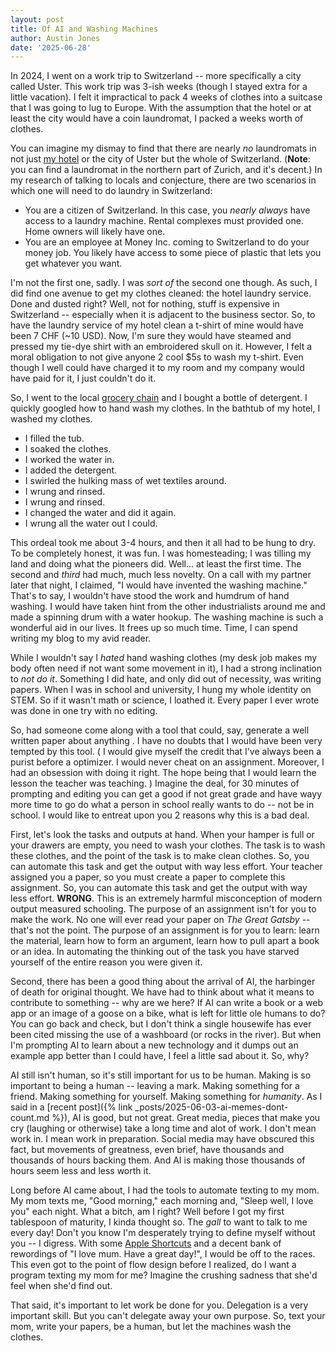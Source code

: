```yaml
---
layout: post
title: Of AI and Washing Machines
author: Austin Jones
date: '2025-06-28'
---
```


In 2024, I went on a work trip to Switzerland -- more specifically a city called Uster.
This work trip was 3-ish weeks (though I stayed extra for a little vacation).
I felt it impractical to pack 4 weeks of clothes into a suitcase that I was going to lug to Europe.
With the assumption that the hotel or at least the city would have a coin laundromat, I packed a weeks worth of clothes.

You can imagine my dismay to find that there are nearly _no_ laundromats in not just [my hotel](https://www.hotelilluster.ch) or the city of Uster but the whole of Switzerland.
(**Note**: you can find a laundromat in the northern part of Zurich, and it's decent.)
In my research of talking to locals and conjecture, there are two scenarios in which one will need to do laundry in Switzerland:

- You are a citizen of Switzerland. In this case, you _nearly always_ have access to a laundry machine. Rental complexes must provided one. Home owners will likely have one.
- You are an employee at Money Inc. coming to Switzerland to do your money job. You likely have access to some piece of plastic that lets you get whatever you want.

I'm not the first one, sadly.
I was _sort of_ the second one though.
As such, I did find one avenue to get my clothes cleaned: the hotel laundry service.
Done and dusted right?
Well, not for nothing, stuff is expensive in Switzerland -- especially when it is adjacent to the business sector.
So, to have the laundry service of my hotel clean a t-shirt of mine would have been 7 CHF (~10 USD).
Now, I'm sure they would have steamed and pressed my tie-dye shirt with an embroidered skull on it.
However, I felt a moral obligation to not give anyone 2 cool $5s to wash my t-shirt.
Even though I well could have charged it to my room and my company would have paid for it, I just couldn't do it.

So, I went to the local [grocery chain](https://www.migros.ch/en) and I bought a bottle of detergent.
I quickly googled how to hand wash my clothes.
In the bathtub of my hotel, I washed my clothes.

- I filled the tub.
- I soaked the clothes.
- I worked the water in.
- I added the detergent.
- I swirled the hulking mass of wet textiles around.
- I wrung and rinsed.
- I wrung and rinsed.
- I changed the water and did it again.
- I wrung all the water out I could.

This ordeal took me about 3-4 hours, and then it all had to be hung to dry.
To be completely honest, it was fun.
I was homesteading; I was tilling my land and doing what the pioneers did.
Well... at least the first time.
The second and _third_ had much, much less novelty.
On a call with my partner later that night, I claimed, "I would have invented the washing machine."
That's to say, I wouldn't have stood the work and humdrum of hand washing.
I would have taken hint from the other industrialists around me and made a spinning drum with a water hookup.
The washing machine is such a wonderful aid in our lives.
It frees up so much time.
Time, I can spend writing my blog to my avid reader.

While I wouldn't say I _hated_ hand washing clothes (my desk job makes my body often need if not want some movement in it), I had a strong inclination to _not do it_.
Something I did hate, and only did out of necessity, was writing papers.
When I was in school and university, I hung my whole identity on STEM.
So if it wasn't math or science, I loathed it.
Every paper I ever wrote was done in one try with no editing.

So, had someone come along with a tool that could, say, generate a well written paper about anything .
I have no doubts that I would have been very tempted by this tool.
(
    I would give myself the credit that I've always been a purist before a optimizer.
    I would never cheat on an assignment.
    Moreover, I had an obsession with doing it right.
    The hope being that I would learn the lesson the teacher was teaching.
)
Imagine the deal, for 30 minutes of prompting and editing you can get a good if not great grade and have wayy more time to go do what a person in school really wants to do -- not be in school.
I would like to entreat upon you 2 reasons why this is a bad deal.

First, let's look the tasks and outputs at hand.
When your hamper is full or your drawers are empty, you need to wash your clothes.
The task is to wash these clothes, and the point of the task is to make clean clothes.
So, you can automate this task and get the output with way less effort.
Your teacher assigned you a paper, so you must create a paper to complete this assignment.
So, you can automate this task and get the output with way less effort.
**WRONG**.
This is an extremely harmful misconception of modern output measured schooling.
The purpose of an assignment isn't for you to make the work.
No one will ever read your paper on _The Great Gatsby_ -- that's not the point.
The purpose of an assignment is for you to learn: learn the material, learn how to form an argument, learn how to pull apart a book or an idea.
In automating the thinking out of the task you have starved yourself of the entire reason you were given it.

Second, there has been a good thing about the arrival of AI, the harbinger of death for original thought.
We have had to think about what it means to contribute to something -- why are we here?
If AI can write a book or a web app or an image of a goose on a bike, what is left for little ole humans to do?
You can go back and check, but I don't think a single housewife has ever been cited missing the use of a washboard (or rocks in the river).
But when I'm prompting AI to learn about a new technology and it dumps out an example app better than I could have, I feel a little sad about it.
So, why?

AI still isn't human, so it's still important for us to be human.
Making is so important to being a human -- leaving a mark.
Making something for a friend.
Making something for yourself.
Making something for _humanity_.
As I said in a [recent post]({% link _posts/2025-06-03-ai-memes-dont-count.md %}), AI is good, but not great.
Great media, pieces that make you cry (laughing or otherwise) take a long time and alot of work.
I don't mean work in.
I mean work in preparation.
Social media may have obscured this fact, but movements of greatness, even brief, have thousands and thousands of hours backing them.
And AI is making those thousands of hours seem less and less worth it.

Long before AI came about, I had the tools to automate texting to my mom.
My mom texts me, "Good morning," each morning and, "Sleep well, I love you" each night.
What a bitch, am I right?
Well before I got my first tablespoon of maturity, I kinda thought so.
The _gall_ to want to talk to me every day!
Don't you know I'm desperately trying to define myself without you -- I digress.
With some [Apple Shortcuts](https://support.apple.com/guide/shortcuts/welcome/ios) and a decent bank of rewordings of "I love mum. Have a great day!", I would be off to the races.
This even got to the point of flow design before I realized, do I want a program texting my mom for me?
Imagine the crushing sadness that she'd feel when she'd find out.

That said, it's important to let work be done for you.
Delegation is a very important skill.
But you can't delegate away your own purpose.
So, text your mom, write your papers, be a human, but let the machines wash the clothes.
